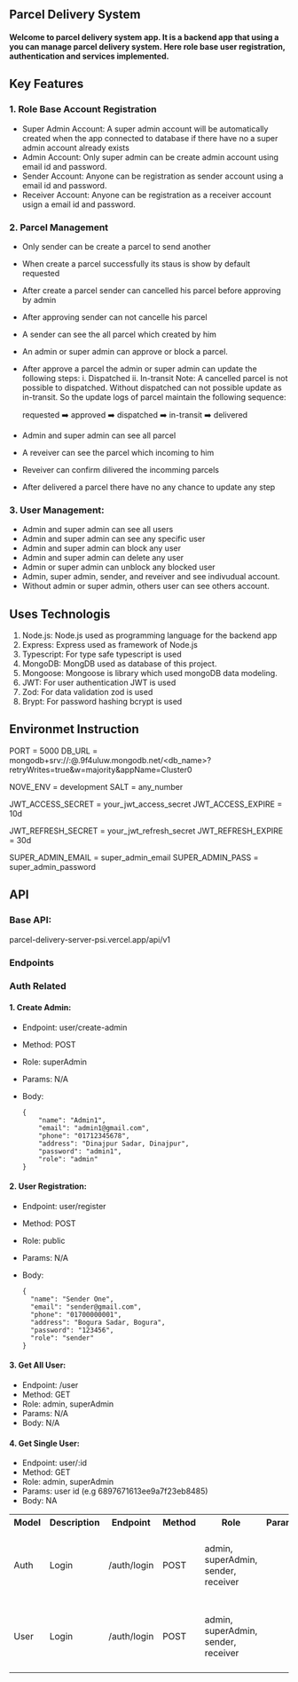 ## Parcel Delivery System
#### Welcome to parcel delivery system app. It is a backend app that using a you can manage parcel delivery system. Here role base user registration, authentication and services implemented.

## Key Features
### 1. Role Base Account Registration
  - Super Admin Account: A super admin account will be automatically created when the app connected to database if there have no a super admin account already exists
  - Admin Account: Only super admin can be create admin account using email id and password.
  - Sender Account: Anyone can be registration as sender account using a email id and password.
  - Receiver Account: Anyone can be registration as a receiver account usign a email id and password.

### 2. Parcel Management
  - Only sender can be create a parcel to send another
  - When create a parcel successfully its staus is show by default requested
  - After create a parcel sender can cancelled his parcel before approving by admin
  - After approving sender can not cancelle his parcel
  - A sender can see the all parcel which created by him

  - An admin or super admin can approve or block a parcel.
  - After approve a parcel the admin or super admin can update the following steps:
      i. Dispatched
      ii. In-transit
    Note: A cancelled parcel is not possible to dispatched. Without dispatched can not possible update as in-transit. So the update logs of parcel maintain the following sequence:

    requested ➡️ approved ➡️ dispatched ➡️ in-transit ➡️ delivered
  - Admin and super admin can see all parcel

  - A reveiver can see the parcel which incoming to him
  - Reveiver can confirm dilivered the incomming parcels
  - After delivered a parcel there have no any chance to update any step

### 3. User Management:
  - Admin and super admin can see all users
  - Admin and super admin can see any specific user
  - Admin and super admin can block any user
  - Admin and super admin can delete any user
  - Admin or  super admin can unblock any blocked user
  - Admin, super admin, sender, and reveiver and see indivudual account.
  - Without admin or super admin, others user can see others account.
    
## Uses Technologis
  1. Node.js: Node.js used as programming language for the backend app
  2. Express: Express used as framework of Node.js
  3. Typescript: For type safe typescript is used
  4. MongoDB: MongDB used as database of this project.
  5. Mongoose: Mongoose is library which used mongoDB data modeling.
  6. JWT: For user authentication JWT is used
  7. Zod: For data validation zod is used
  8. Brypt: For password hashing bcrypt is used

## Environmet Instruction
  PORT = 5000
  DB_URL = mongodb+srv://<username>:<password>@<cluster-url>.9f4uluw.mongodb.net/<db_name>?retryWrites=true&w=majority&appName=Cluster0

  NOVE_ENV = development
  SALT = any_number 

  JWT_ACCESS_SECRET = your_jwt_access_secret
  JWT_ACCESS_EXPIRE = 10d

  JWT_REFRESH_SECRET = your_jwt_refresh_secret
  JWT_REFRESH_EXPIRE = 30d

  SUPER_ADMIN_EMAIL = super_admin_email
  SUPER_ADMIN_PASS = super_admin_password

## API
### Base API: 
parcel-delivery-server-psi.vercel.app/api/v1

### Endpoints
### Auth Related

#### 1. Create Admin:
  - Endpoint: user/create-admin
  - Method: POST
  - Role: superAdmin
  - Params: N/A
  - Body:

        {
            "name": "Admin1",
            "email": "admin1@gmail.com",
            "phone": "01712345678",
            "address": "Dinajpur Sadar, Dinajpur",
            "password": "admin1",
            "role": "admin"
        }
    
#### 2. User Registration:
  - Endpoint: user/register
  - Method: POST
  - Role: public
  - Params: N/A
  - Body:

        {
          "name": "Sender One",
          "email": "sender@gmail.com",
          "phone": "01700000001",
          "address": "Bogura Sadar, Bogura",
          "password": "123456", 
          "role": "sender"
        }

#### 3. Get All User:
  - Endpoint: /user
  - Method: GET
  - Role: admin, superAdmin
  - Params: N/A
  - Body: N/A

#### 4. Get Single User:
  - Endpoint: user/:id
  - Method: GET
  - Role: admin, superAdmin
  - Params: user id (e.g 6897671613ee9a7f23eb8485)
  - Body: NA


<table>
  <tr>
    <th>Model</th>
    <th>Description</th>
    <th>Endpoint</th>
    <th>Method</th>
    <th>Role</th>
    <th>Params</th>
    <th>Body</th>
  </tr>
  <tr>
    <td>Auth</td>
    <td>Login</td>
    <td>/auth/login</td>
    <td>POST</td>
    <td>admin, superAdmin, sender, receiver</td>
    <td><NA/td>
    <td>      
      
      {
          "email": "superadmin@gmail.com",
          "password": "superadmin"
      }
      
  </td>
  </tr>
  
  <tr>
    <td>User</td>
    <td>Login</td>
    <td>/auth/login</td>
    <td>POST</td>
    <td>admin, superAdmin, sender, receiver</td>
    <td><NA/td>
    <td>      
      
      {
          "email": "superadmin@gmail.com",
          "password": "superadmin"
      }
      
  </td>
  </tr>
  
</table>
